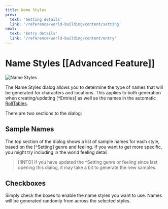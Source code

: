 ```yaml
---
title: Name Styles
prev: 
  text: 'Setting details'
  link: '/reference/world-building/content/setting'
next: 
  text: 'Entry details'
  link: '/reference/world-building/content/entry'
---
```

# Name Styles [[Advanced Feature]]
![Name Styles](/assets/images/namestyles.webp)

The Name Styles dialog allows you to determine the type of names that will be generated for characters and locations.  This applies to both generation when creating/updating [^Entries] as well as the names in the automatic [RollTables](/reference/playing/rolltables).

There are two sections to the dialog:

## Sample Names
The top section of the dialog shows a list of sample names for each style, based on the [^Setting] genre and feeling.  If you want to get more specific, you might try including in the world feeling detail

> [!INFO]
> If you have updated the ^Setting genre or feeling since last opening this dialog, it may take a bit to generate the new samples. 

## Checkboxes
Simply check the boxes to enable the name styles you want to use.  Names will be generated randomly from across the selected styles.

